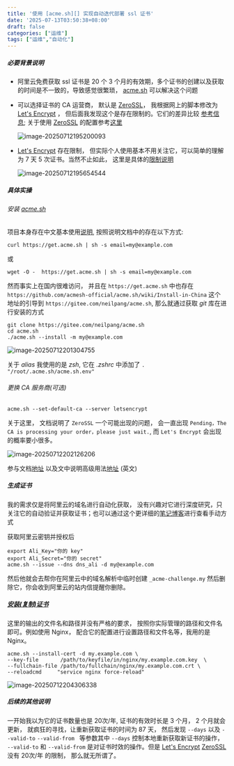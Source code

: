 ```yaml
---
title: '使用 [acme.sh][] 实现自动迭代部署 ssl 证书'
date: '2025-07-13T03:50:38+08:00'
draft: false
categories: ["运维"]
tags: ["运维","自动化"]
---
```


##### 必要背景说明

- 阿里云免费获取 ssl 证书是 20 个 3 个月的有效期，多个证书的创建以及获取的时间是不一致的，导致感觉很繁琐， [acme.sh][] 可以解决这个问题

- 可以选择证书的 CA 运营商， 默认是 [ZeroSSL][]， 我根据网上的脚本修改为  [Let's Encrypt][] ， 但后面我发现这个是存在限制的。它们的差异比较 [参考信息](https://zerossl.com/letsencrypt-alternative/); 关于使用 [ZeroSSL][] 的配置参考[这里](https://github.com/acmesh-official/acme.sh/wiki/ZeroSSL.com-CA)

  ![image-20250712195200093](https://blog.ha0zi.com/images/2025/07/12/image-20250712195200093.png)

- [Let's Encrypt][] 存在限制， 但实际个人使用基本不用关注它，可以简单的理解为 7 天 5 次证书。当然不止如此， 这里是具体的[限制说明](https://letsencrypt.org/zh-cn/docs/rate-limits/)

  ![image-20250712195654544](https://blog.ha0zi.com/images/2025/07/12/image-20250712195654544.png)

##### 具体实操

###### 安装 [acme.sh][]

项目本身存在中文基本使用[说明](https://github.com/acmesh-official/acme.sh/wiki/%E8%AF%B4%E6%98%8E), 按照说明文档中的存在以下方式:

```shell
curl https://get.acme.sh | sh -s email=my@example.com
```

或

```shell
wget -O -  https://get.acme.sh | sh -s email=my@example.com
```

然而事实上在国内很难访问， 并且在 `https://get.acme.sh` 中也存在 `https://github.com/acmesh-official/acme.sh/wiki/Install-in-China` 这个地址的引导到 `https://gitee.com/neilpang/acme.sh`, 那么就通过获取 *git* 库在进行安装的方式

```shell
git clone https://gitee.com/neilpang/acme.sh
cd acme.sh
./acme.sh --install -m my@example.com
```

![image-20250712201304755](https://blog.ha0zi.com/images/2025/07/12/image-20250712201304755.png)

关于 *alias* 我使用的是 *zsh*, 它在 *.zshrc* 中添加了 `. "/root/.acme.sh/acme.sh.env"`

###### 更换 CA 服务商(可选)

```shell
acme.sh --set-default-ca --server letsencrypt
```

关于这里， 文档说明了 `ZeroSSL` 一个可能出现的问题， 会一直出现 `Pending，The CA is processing your order，please just wait.`,  而 `Let's Encrypt` 会出现的概率要小很多。

![image-20250712202126206](https://blog.ha0zi.com/images/2025/07/12/image-20250712202126206.png)

参与文档[地址](https://github.com/acmesh-official/acme.sh/wiki/%E8%AF%B4%E6%98%8E#%E4%BF%AE%E6%94%B9%E9%BB%98%E8%AE%A4-ca) 以及文中说明高级用法[地址](https://github.com/acmesh-official/acme.sh/wiki/How-to-issue-a-cert) (英文)

##### 生成证书

我的需求仅是将阿里云的域名进行自动化获取， 没有兴趣对它进行深度研究，只关注它的自动验证并获取证书；也可以通过这个更详细的[笔记博客](https://www.cnblogs.com/gshelldon/p/17970318#autoid-1-1-0)进行查看手动方式

获取阿里云密钥并授权后

```shell
export Ali_Key="你的 key"
export Ali_Secret="你的 secret"
acme.sh --issue --dns dns_ali -d my@example.com
```

然后他就会去帮你在阿里云中的域名解析中临时创建 `_acme-challenge.my` 然后删除它，你会收到阿里云的站内信提醒你删除。



##### [安装(复制)证书](https://github.com/acmesh-official/acme.sh/wiki/%E8%AF%B4%E6%98%8E#3-%E5%A4%8D%E5%88%B6%E8%AF%81%E4%B9%A6)

这里的输出的文件名和路径并没有严格的要求， 按照你实际管理的路径和文件名即可。例如使用 Nginx， 配合它的配置进行设置路径和文件名等，我用的是 Nginx。

```shell
acme.sh --install-cert -d my.example.com \
--key-file       /path/to/keyfile/in/nginx/my.example.com.key  \
--fullchain-file /path/to/fullchain/nginx/my.example.com.crt \
--reloadcmd     "service nginx force-reload"
```

![image-20250712204306338](https://blog.ha0zi.com/images/2025/07/12/image-20250712204306338.png)



##### 后续的其他说明

一开始我以为它的证书数量也是 20次/年, 证书的有效时长是 3 个月， 2 个月就会更新， 就疯狂的寻找，让重新获取证书的时间为 87 天， 然后发现 `--days` 以及 `--valid-to` `--valid-from ` 等参数其中 `--days` 控制本地重新获取新证书的操作， `--valid-to` 和 `--valid-from`  是对证书时效的操作。但是 [Let's Encrypt][] [ZeroSSL][] 没有 20次/年 的限制， 那么就无所谓了。



[acme.sh]: https://github.com/acmesh-official/acme.sh "一个实现ACME客户端协议的纯Unix shell脚本"
[ZeroSSL]: https://app.zerossl.com
[Let's Encrypt]: https://letsencrypt.org/
